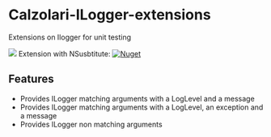 # Calzolari-ILogger-extensions
Extensions on Ilogger for unit testing

![](https://github.com/AnthonyGiretti/Calzolari-ILogger-extensions/workflows/Build/badge.svg)
Extension with NSusbtitute: [![Nuget](https://img.shields.io/nuget/v/Calzolari.ILogger.Extensions.NSusbtitute)](https://www.nuget.org/packages/Calzolari.ILogger.Extensions.NSusbtitute/)

## Features

- Provides ILogger matching arguments with a LogLevel and a message
- Provides ILogger matching arguments with a LogLevel, an exception and a message
- Provides ILogger non matching arguments

